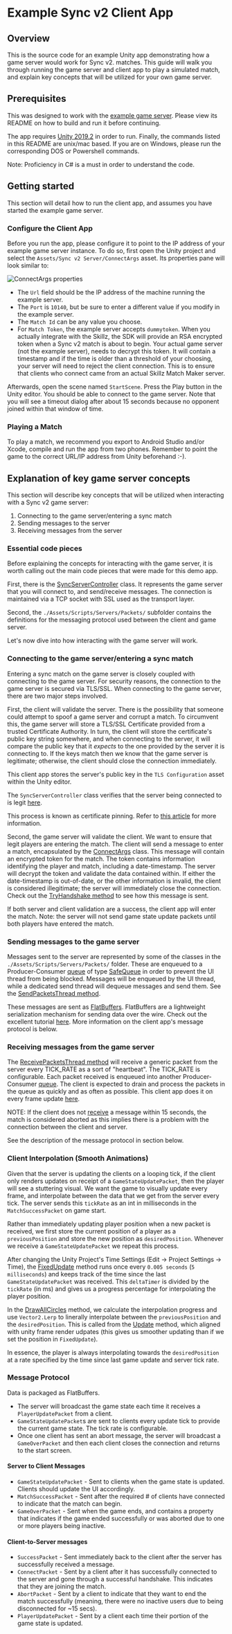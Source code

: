 # Example Sync v2 Client App

## Overview

This is the source code for an example Unity app demonstrating how a game server would work for Sync v2. matches. This guide will walk you through running the game server and client app to play a simulated match, and explain key concepts that will be utilized for your own game server.

## Prerequisites

This was designed to work with the [example game server](../SyncV2ExampleServer/README.md). Please view its README on how to build and run it before continuing.

The app requires [Unity 2019.2](https://unity3d.com/get-unity/download/archive) in order to run. Finally, the commands listed in this README are unix/mac based. If you are on Windows, please run the corresponding DOS or Powershell commands.

Note: Proficiency in C# is a must in order to understand the code.

## Getting started

This section will detail how to run the client app, and assumes you have started the example game server.

### Configure the Client App

Before you run the app, please configure it to point to the IP address of your example game server instance. To do so, first open the Unity project and select the `Assets/Sync v2 Server/ConnectArgs` asset. Its properties pane will look similar to:

![ConnectArgs properties](./ConnectArgs.png)

* The `Url` field should be the IP address of the machine running the example server.
* The `Port` is `10140`, but be sure to enter a different value if you modify in the example server.
* The `Match Id` can be any value you choose.
* For `Match Token`, the example server accepts `dummytoken`. When you actually integrate with the Skillz, the SDK will provide an RSA encrypted token when a Sync v2 match is about to begin. Your actual game server (not the example server), needs to decrypt this token. It will contain a timestamp and if the time is older than a threshold of your choosing, your server will need to reject the client connection. This is to ensure that clients who connect came from an actual Skillz Match Maker server.

Afterwards, open the scene named `StartScene`. Press the Play button in the Unity editor. You should be able to connect to the game server. Note that you will see a timeout dialog after about 15 seconds because no opponent joined within that window of time.


### Playing a Match

To play a match, we recommend you export to Android Studio and/or Xcode, compile and run the app from two phones. Remember to point the game to the correct URL/IP address from Unity beforehand :-).

## Explanation of key game server concepts

This section will describe key concepts that will be utilized when interacting with a Sync v2 game server:

1. Connecting to the game server/entering a sync match
2. Sending messages to the server
3. Receiving messages from the server

### Essential code pieces

Before explaining the concepts for interacting with the game server, it is worth calling out the main code pieces that were made for this demo app.

First, there is the [SyncServerController](./Assets/Scripts/Servers/SyncServerController.cs) class. It represents the game server that you will connect to, and send/receive messages. The connection is maintained via a TCP socket with SSL used as the transport layer.

Second, the `./Assets/Scripts/Servers/Packets/` subfolder contains the definitions for the messaging protocol used between the client and game server.

Let's now dive into how interacting with the game server will work.

### Connecting to the game server/entering a sync match

Entering a sync match on the game server is closely coupled with connecting to the game server. For security reasons, the connection to the game server is secured via TLS/SSL. When connecting to the game server, there are two major steps involved.

First, the client will validate the server. There is the possibility that someone could attempt to spoof a game server and corrupt a match. To circumvent this, the game server will store a TLS/SSL Certificate provided from a trusted Certificate Authority. In turn, the client will store the certificate's public key string somewhere, and when connecting to the server, it will compare the public key that it *expects* to the one provided by the server it is connecting to. If the keys match then we know that the game server is legitimate; otherwise, the client should close the connection immediately.

This client app stores the server's public key in the `TLS Configuration` asset within the Unity editor.

The `SyncServerController` class verifies that the server being connected to is legit [here](./Assets/Scripts/Servers/SyncServerController.cs#L487).

This process is known as certificate pinning. Refer to [this article](https://www.owasp.org/index.php/Certificate_and_Public_Key_Pinning) for more information.

Second, the game server will validate the client. We want to ensure that legit players are entering the match. The client will send a message to enter a match, encapsulated by the [ConnectArgs](./Assets/Scripts/Servers/ConnectArgs.cs) class. This message will contain an encrypted token for the match. The token contains information identifying the player and match, including a date-timestamp. The server will decrypt the token and validate the data contained within. If either the date-timestamp is out-of-date, or the other information is invalid, the client is considered illegitimate; the server will immediately close the connection. Check out the [TryHandshake method](./Assets/Scripts/Servers/SyncServerController.cs#L402) to see how this message is sent.

If both server and client validation are a success, the client app will enter the match. Note: the server will not send game state update packets until both players have entered the match.

### Sending messages to the game server

Messages sent to the server are represented by some of the classes in the `./Assets/Scripts/Servers/Packets/` folder. These are enqueued to a Producer-Consumer [queue](./Assets/Scripts/Servers/SyncServerController.cs#L105) of type [SafeQueue](./Assets/Scripts/Collections/SafeQueue.cs) in order to prevent the UI thread from being blocked. Messages will be enqueued by the UI thread, while a dedicated send thread will dequeue messages and send them. See the [SendPacketsThread method](./Assets/Scripts/Servers/SyncServerController.cs#L302).

These messages are sent as [FlatBuffers](https://google.github.io/flatbuffers/). FlatBuffers are a lightweight serialization mechanism for sending data over the wire. Check out the excellent tutorial [here](https://google.github.io/flatbuffers/flatbuffers_guide_tutorial.html). More information on the client app's message protocol is below.

### Receiving messages from the game server

The [ReceivePacketsThread method](./Assets/Scripts/Servers/SyncServerController.cs#L236) will receive a generic packet from the server every TICK_RATE as a sort of "heartbeat". The TICK_RATE is configurable. Each packet received is enqueued into another Producer-Consumer [queue](./Assets/Scripts/Servers/SyncServerController.cs#L104). The client is expected to drain and process the packets in the queue as quickly and as often as possible. This client app does it on every frame update [here](./Assets/Scripts/GameController.cs#L100).

NOTE: If the client does not [receive](./Assets/Scripts/Servers/SyncServerController.cs#L453) a message within 15 seconds, the match is considered aborted as this implies there is a problem with the connection between the client and server.

See the description of the message protocol in section below.

### Client Interpolation (Smooth Animations)

Given that the server is updating the clients on a looping tick, if the client only renders updates on receipt of a `GameStateUpdatePacket`, then the player will see a stuttering visual. We want the game to visually update every frame, and interpolate between the data that we get from the server every tick. The server sends this `tickRate` as an int in milliseconds in the `MatchSuccessPacket` on game start.

Rather than immediately updating player position when a new packet is received, we first store the current position of a player as a `previousPosition` and store the new position as `desiredPosition`. Whenever we receive a `GameStateUpdatePacket` we repeat this process.

After changing the Unity Project's Time Settings (Edit -> Project Settings -> Time), the [FixedUpdate](./Assets/Scripts/GameController.cs#L148) method runs once every `0.005 seconds` (`5 milliseconds`) and keeps track of the time since the last `GameStateUpdatePacket` was received. This `deltaTimer` is divided by the `tickRate` (in ms) and gives us a progress percentage for interpolating the player position.

In the [DrawAllCircles](./Assets/Scripts/GameController.cs#L148) method, we calculate the interpolation progress and use `Vector2.Lerp` to linerally interpolate between the `previousPosition` and the `desiredPosition`. This is called from the [Update](./Assets/Scripts/GameController.cs#L87) method, which aligned with unity frame render udpates (this gives us smoother updating than if we set the position in `FixedUpdate`).

In essence, the player is always interpolating towards the `desiredPosition` at a rate specified by the time since last game update and server tick rate.

### Message Protocol

Data is packaged as FlatBuffers.

* The server will broadcast the game state each time it receives a `PlayerUpdatePacket` from a client.
* `GameStateUpdatePacket`s are sent to clients every update tick to provide the current game state. The tick rate is configurable.
* Once one client has sent an abort message, the server will broadcast a `GameOverPacket` and then each client closes the connection and returns to the start screen.

#### Server to Client Messages

* `GameStateUpdatePacket` - Sent to clients when the game state is updated. Clients should update the UI accordingly.
* `MatchSuccessPacket` - Sent after the required # of clients have connected to indicate that the match can begin.
* `GameOverPacket` - Sent when the game ends, and contains a property that indicates if the game ended successfully or was aborted due to one or more players being inactive.

#### Client-to-Server messages

* `SuccessPacket` - Sent immediately back to the client after the server has successfully received a message.
* `ConnectPacket` - Sent by a client after it has successfully connected to the server and gone through a successful handshake. This indicates that they are joining the match.
* `AbortPacket` - Sent by a client to indicate that they want to end the match successfully (meaning, there were no inactive users due to being disconnected for ~15 secs).
* `PlayerUpdatePacket` - Sent by a client each time their portion of the game state is updated.